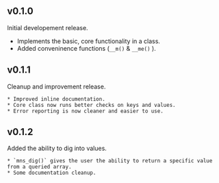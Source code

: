 ## v0.1.0

Initial developement release.

  * Implements the basic, core functionality in a class.
  * Added conveninence functions (`__m()` & `__me()` ).


## v0.1.1

Cleanup and improvement release.

	* Improved inline documentation.
	* Core class now runs better checks on keys and values.
	* Error reporting is now cleaner and easier to use.


## v0.1.2

Added the ability to dig into values.

	* `mns_dig()` gives the user the ability to return a specific value from a queried array.
	* Some documentation cleanup.